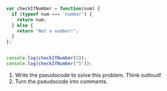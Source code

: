 ```javascript
var checkIfNumber = function(num) {
  if (typeof num === 'number') {
    return num;
  } else {
    return "Not a number!";
  }
};


console.log(checkIfNumber(5));
console.log(checkIfNumber("5"));
```

1. Write the pseudocode to solve this problem. Think outloud!
1. Turn the pseudocode into comments.
